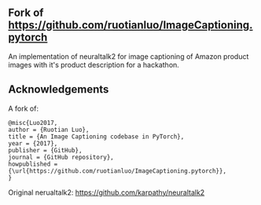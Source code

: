 ## Fork of https://github.com/ruotianluo/ImageCaptioning.pytorch

An implementation of neuraltalk2 for image captioning of Amazon product images 
with it's product description for a hackathon.

## Acknowledgements

A fork of:

```
@misc{Luo2017,
author = {Ruotian Luo},
title = {An Image Captioning codebase in PyTorch},
year = {2017},
publisher = {GitHub},
journal = {GitHub repository},
howpublished = {\url{https://github.com/ruotianluo/ImageCaptioning.pytorch}},
}
```

Original nerualtalk2: https://github.com/karpathy/neuraltalk2
